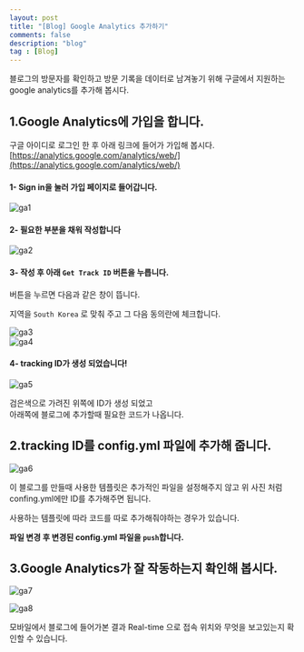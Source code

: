 ```yaml
---
layout: post
title: "[Blog] Google Analytics 추가하기"
comments: false
description: "blog"
tag : [Blog]
---
```


블로그의 방문자를 확인하고 방문 기록을 데이터로 남겨놓기 위해 구글에서 지원하는 google analytics를 추가해 봅시다.<br>

## 1.Google Analytics에 가입을 합니다.<br>

구글 아이디로 로그인 한 후 아래 링크에 들어가 가입해 봅시다.<br>
[https://analytics.google.com/analytics/web/](https://analytics.google.com/analytics/web/)<br>

#### 1- Sign in을 눌러 가입 페이지로 들어갑니다.<br>
![ga1](https://krispedia.github.io/assets/images/ga_1.jpg)<br>

#### 2- 필요한 부분을 채워 작성합니다<br>
![ga2](https://krispedia.github.io/assets/images/ga_2.jpg)<br>

#### 3- 작성 후 아래 `Get Track ID` 버튼을 누릅니다.<br>
버튼을 누르면 다음과 같은 창이 뜹니다. <br>

지역을 `South Korea` 로 맞춰 주고 그 다음 동의란에 체크합니다.<br>

![ga3](https://krispedia.github.io/assets/images/ga_3.jpg)<br>
![ga4](https://krispedia.github.io/assets/images/ga_4.jpg)<br>

#### 4- tracking ID가 생성 되었습니다! <br>
![ga5](https://krispedia.github.io/assets/images/ga_5.jpg)<br>

검은색으로 가려진 위쪽에 ID가 생성 되었고 <br>
아래쪽에 블로그에 추가할때 필요한 코드가 나옵니다.<br>

## 2.tracking ID를 config.yml 파일에 추가해 줍니다.<br>

![ga6](https://krispedia.github.io/assets/images/ga_6.jpg)<br>

이 블로그를 만들때 사용한 템플릿은 추가적인 파일을 설정해주지 않고 위 사진 처럼 confing.yml에만 ID를 추가해주면 됩니다.<br>

사용하는 템플릿에 따라 코드를 따로 추가해줘야하는 경우가 있습니다.<br>

**파일 변경 후 변경된 config.yml 파일을 `push`합니다.**<br>

## 3.Google Analytics가 잘 작동하는지 확인해 봅시다.<br>

![ga7](https://krispedia.github.io/assets/images/ga_7.jpg)<br>

![ga8](https://krispedia.github.io/assets/images/ga_8.jpg)<br>

모바일에서 블로그에 들어가본 결과 Real-time 으로 접속 위치와 무엇을 보고있는지 확인할 수 있습니다.<br>